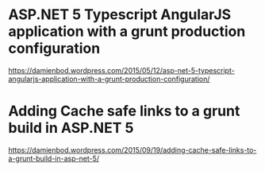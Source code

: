 
ASP.NET 5 Typescript AngularJS application with a grunt production configuration
=============

https://damienbod.wordpress.com/2015/05/12/asp-net-5-typescript-angularjs-application-with-a-grunt-production-configuration/

Adding Cache safe links to a grunt build in ASP.NET 5
=============

https://damienbod.wordpress.com/2015/09/19/adding-cache-safe-links-to-a-grunt-build-in-asp-net-5/
